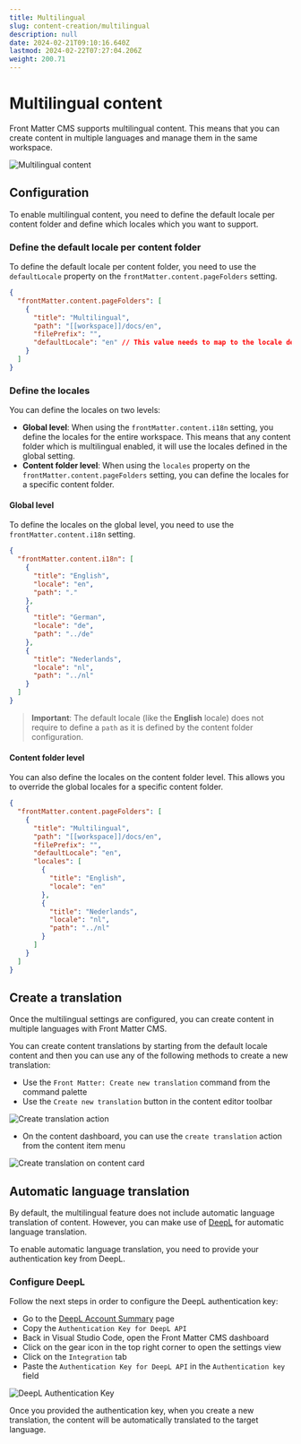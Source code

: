 ```yaml
---
title: Multilingual
slug: content-creation/multilingual
description: null
date: 2024-02-21T09:10:16.640Z
lastmod: 2024-02-22T07:27:04.206Z
weight: 200.71
---
```


# Multilingual content

Front Matter CMS supports multilingual content. This means that you can create
content in multiple languages and manage them in the same workspace.

![Multilingual content](/releases/v10.0.0/multilingual-content.png)

## Configuration

To enable multilingual content, you need to define the default locale per content folder
and define which locales which you want to support.

### Define the default locale per content folder

To define the default locale per content folder, you need to use the `defaultLocale`
property on the `frontMatter.content.pageFolders` setting.

```json {{ "title": "Example of the default locale configuration" }}
{
  "frontMatter.content.pageFolders": [
    {
      "title": "Multilingual",
      "path": "[[workspace]]/docs/en",
      "filePrefix": "",
      "defaultLocale": "en" // This value needs to map to the locale defined in the i18n setting
    }
  ]
}
```

### Define the locales

You can define the locales on two levels:

- **Global level**: When using the `frontMatter.content.i18n` setting, you define
  the locales for the entire workspace. This means that any content folder which
  is multilingual enabled, it will use the locales defined in the global setting.
- **Content folder level**: When using the `locales` property on the
  `frontMatter.content.pageFolders` setting, you can define the locales for a
  specific content folder.

#### Global level

To define the locales on the global level, you need to use the `frontMatter.content.i18n`
setting.

```json {{ "title": "Example of the global i18n configuration" }}
{
  "frontMatter.content.i18n": [
    {
      "title": "English",
      "locale": "en",
      "path": "."
    },
    {
      "title": "German",
      "locale": "de",
      "path": "../de"
    },
    {
      "title": "Nederlands",
      "locale": "nl",
      "path": "../nl"
    }
  ]
}
```

> **Important**: The default locale (like the **English** locale) does not
> require to define a `path` as it is defined by the content folder configuration.

#### Content folder level

You can also define the locales on the content folder level. This allows you to
override the global locales for a specific content folder.

```json {{ "title": "Example of the content folder i18n configuration" }}
{
  "frontMatter.content.pageFolders": [
    {
      "title": "Multilingual",
      "path": "[[workspace]]/docs/en",
      "filePrefix": "",
      "defaultLocale": "en",
      "locales": [
        {
          "title": "English",
          "locale": "en"
        },
        {
          "title": "Nederlands",
          "locale": "nl",
          "path": "../nl"
        }
      ]
    }
  ]
}
```

## Create a translation

Once the multilingual settings are configured, you can create content in multiple
languages with Front Matter CMS.

You can create content translations by starting from the default locale content and
then you can use any of the following methods to create a new translation:

- Use the `Front Matter: Create new translation` command from the command palette
- Use the `Create new translation` button in the content editor toolbar

![Create translation action](/releases/v10.0.0/create-translation.png)

- On the content dashboard, you can use the `create translation` action from the
  content item menu

![Create translation on content card](/releases/v10.0.0/card-create-translation-action.png)

## Automatic language translation

By default, the multilingual feature does not include automatic language translation of
content. However, you can make use of [DeepL](https://www.deepl.com/) for automatic
language translation.

To enable automatic language translation, you need to provide your authentication key
from DeepL.

### Configure DeepL

Follow the next steps in order to configure the DeepL authentication key:

- Go to the [DeepL Account Summary](https://www.deepl.com/your-account/summary) page
- Copy the `Authentication Key for DeepL API`
- Back in Visual Studio Code, open the Front Matter CMS dashboard
- Click on the gear icon in the top right corner to open the settings view
- Click on the `Integration` tab
- Paste the `Authentication Key for DeepL API` in the `Authentication key` field

![DeepL Authentication Key](/releases/v10.0.0/deepl-authentication-key.png)

Once you provided the authentication key, when you create a new translation, the
content will be automatically translated to the target language.
